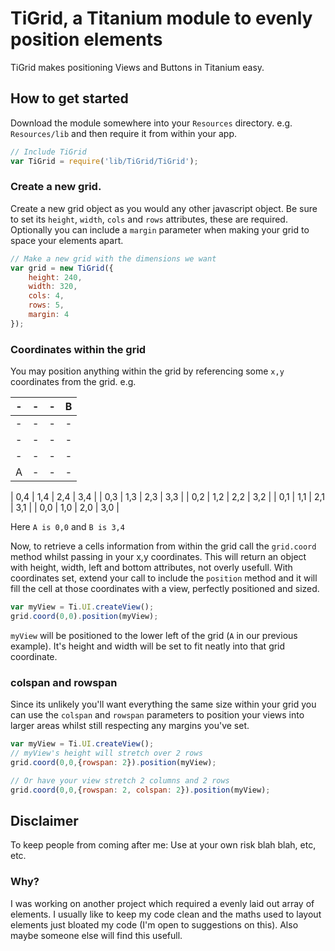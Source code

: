 # TiGrid, a Titanium module to evenly position elements
TiGrid makes positioning Views and Buttons in Titanium easy.

## How to get started
Download the module somewhere into your `Resources` directory. e.g. `Resources/lib` and then require it from within your app. 

```javascript    
// Include TiGrid
var TiGrid = require('lib/TiGrid/TiGrid');
```

### Create a new grid.
Create a new grid object as you would any other javascript object. Be sure to set its `height`, `width`, `cols` and `rows` attributes, these are required. 
Optionally you can include a `margin` parameter when making your grid to space your elements apart.

```javascript
// Make a new grid with the dimensions we want
var grid = new TiGrid({
    height: 240,
    width: 320,
    cols: 4,
    rows: 5,
    margin: 4
});
```

### Coordinates within the grid
You may position anything within the grid by referencing some `x,y` coordinates from the grid. e.g.

|  -  |  -  |  -  |  B  |
| --- | --- | --- | --- |
|  -  |  -  |  -  |  -  |
|  -  |  -  |  -  |  -  |
|  -  |  -  |  -  |  -  |
|  A  |  -  |  -  |  -  |

|  0,4  |  1,4  |  2,4  |  3,4  |
|  0,3  |  1,3  |  2,3  |  3,3  |
|  0,2  |  1,2  |  2,2  |  3,2  |
|  0,1  |  1,1  |  2,1  |  3,1  |
|  0,0  |  1,0  |  2,0  |  3,0  |

Here `A is 0,0` and `B is 3,4`

Now, to retrieve a cells information from within the grid call the `grid.coord` method whilst passing in your x,y coordinates. This will return an object with height, width, left and bottom attributes, not overly usefull. 
With coordinates set, extend your call to include the `position` method and it will fill the cell at those coordinates with a view, perfectly positioned and sized.

```javascript
var myView = Ti.UI.createView();
grid.coord(0,0).position(myView);
```    

`myView` will be positioned to the lower left of the grid (`A` in our previous example). It's height and width will be set to fit neatly into that grid coordinate.

### colspan and rowspan
Since its unlikely you'll want everything the same size within your grid you can use the `colspan` and `rowspan` parameters to position your views into larger areas whilst still respecting any margins you've set.

```javascript
var myView = Ti.UI.createView();
// myView's height will stretch over 2 rows
grid.coord(0,0,{rowspan: 2}).position(myView);

// Or have your view stretch 2 columns and 2 rows
grid.coord(0,0,{rowspan: 2, colspan: 2}).position(myView);
```

## Disclaimer
To keep people from coming after me: Use at your own risk blah blah, etc, etc. 

### Why?
I was working on another project which required a evenly laid out array of elements. I usually like to keep my code clean and the maths used to layout elements just bloated my code (I'm open to suggestions on this). Also maybe someone else will find this usefull. 
